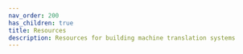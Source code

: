 ```yaml
---
nav_order: 200
has_children: true
title: Resources
description: Resources for building machine translation systems
---
```

